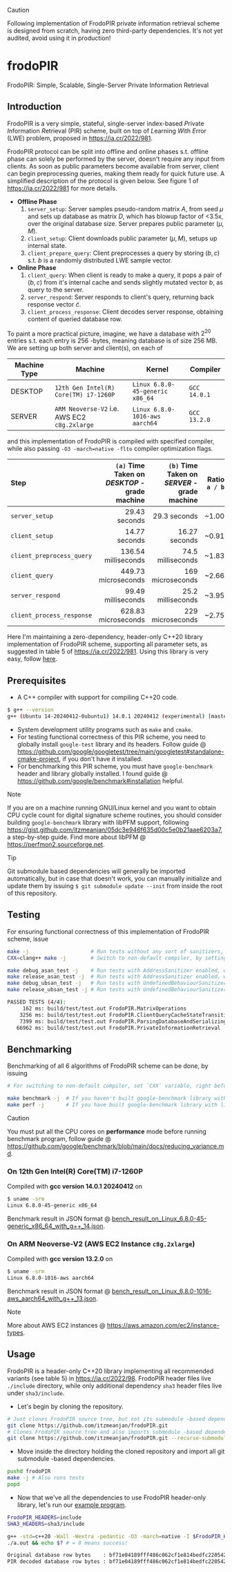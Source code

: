 > [!CAUTION]
> Following implementation of FrodoPIR private information retrieval scheme is designed from scratch, having zero third-party dependencies. It's not yet audited, avoid using it in production!

# frodoPIR
FrodoPIR: Simple, Scalable, Single-Server Private Information Retrieval

## Introduction

FrodoPIR is a very simple, stateful, single-server index-based *P*rivate *I*nformation *R*etrieval (PIR) scheme, built on top of *L*earning *W*ith *E*rror (LWE) problem, proposed in https://ia.cr/2022/981.

FrodoPIR protocol can be split into offline and online phases s.t. offline phase can solely be performed by the server, doesn't require any input from clients. As soon as public parameters become available from server, client can begin preprocessing queries, making them ready for quick future use. A simplified description of the protocol is given below. See figure 1 of https://ia.cr/2022/981 for more details.

- **Offline Phase**
  1) `server_setup`: Server samples pseudo-random matrix $A$, from seed $\mu$ and sets up database as matrix $D$, which has blowup factor of <3.5x, over the original database size. Server prepares public parameter $(\mu, M)$.
  2) `client_setup`: Client downloads public parameter $(\mu, M)$, setups up internal state.
  3) `client_prepare_query`: Client preprocesses a query by storing $(b, c)$ s.t. $b$ is a randomly distributed LWE sample vector.
- **Online Phase**
  1) `client_query`: When client is ready to make a query, it pops a pair of $(b, c)$ from it's internal cache and sends slightly mutated vector $b$, as query to the server.
  2) `server_respond`: Server responds to client's query, returning back response vector $\tilde{c}$.
  3) `client_process_response`: Client decodes server response, obtaining content of queried database row.

To paint a more practical picture, imagine, we have a database with $2^{20}$ entries s.t. each entry is 256 -bytes, meaning database is of size 256 MB. We are setting up both server and client(s), on each of

Machine Type | Machine | Kernel | Compiler
--- | --- | --- | ---
DESKTOP | `12th Gen Intel(R) Core(TM) i7-1260P` | `Linux 6.8.0-45-generic x86_64` | `GCC 14.0.1`
SERVER | `ARM Neoverse-V2` i.e. AWS EC2 `c8g.2xlarge` | `Linux 6.8.0-1016-aws aarch64` | `GCC 13.2.0`

and this implementation of FrodoPIR is compiled with specified compiler, while also passing `-O3 -march=native -flto` compiler optimization flags.

Step | `(a)` Time Taken on *DESKTOP* -grade machine | `(b)` Time Taken on *SERVER* -grade machine | Ratio `a / b`
:-- | --: | --: | --:
`server_setup` | 29.43 seconds | 29.3 seconds | ~1.00
`client_setup` | 14.77 seconds | 16.27 seconds | ~0.91
`client_preprocess_query` | 136.54 milliseconds | 74.5 milliseconds | ~1.83
`client_query` | 449.73 microseconds | 169 microseconds | ~2.66
`server_respond` | 99.49 milliseconds | 25.2 milliseconds | ~3.95
`client_process_response` | 628.83 microseconds | 229 microseconds | ~2.75

Here I'm maintaining a zero-dependency, header-only C++20 library implementation of FrodoPIR scheme, supporting all parameter sets, as suggested in table 5 of https://ia.cr/2022/981. Using this library is very easy, follow [here](#usage).

## Prerequisites

- A C++ compiler with support for compiling C++20 code.

```bash
$ g++ --version
g++ (Ubuntu 14-20240412-0ubuntu1) 14.0.1 20240412 (experimental) [master r14-9935-g67e1433a94f]
```

- System development utility programs such as `make` and `cmake`.
- For testing functional correctness of this PIR scheme, you need to globally install `google-test` library and its headers. Follow guide @ https://github.com/google/googletest/tree/main/googletest#standalone-cmake-project, if you don't have it installed.
- For benchmarking this PIR scheme, you must have `google-benchmark` header and library globally installed. I found guide @ https://github.com/google/benchmark#installation helpful.

> [!NOTE]
> If you are on a machine running GNU/Linux kernel and you want to obtain CPU cycle count for digital signature scheme routines, you should consider building `google-benchmark` library with libPFM support, following https://gist.github.com/itzmeanjan/05dc3e946f635d00c5e0b21aae6203a7, a step-by-step guide. Find more about libPFM @ https://perfmon2.sourceforge.net.

> [!TIP]
> Git submodule based dependencies will generally be imported automatically, but in case that doesn't work, you can manually initialize and update them by issuing `$ git submodule update --init` from inside the root of this repository.

## Testing

For ensuring functional correctness of this implementation of FrodoPIR scheme, issue

```bash
make -j                    # Run tests without any sort of sanitizers, with default C++ compiler.
CXX=clang++ make -j        # Switch to non-default compiler, by setting variable `CXX`.

make debug_asan_test -j    # Run tests with AddressSanitizer enabled, with `-O1`.
make release_asan_test -j  # Run tests with AddressSanitizer enabled, with `-O3 -march=native`.
make debug_ubsan_test -j   # Run tests with UndefinedBehaviourSanitizer enabled, with `-O1`.
make release_ubsan_test -j # Run tests with UndefinedBehaviourSanitizer enabled, with `-O3 -march=native`.
```

```bash
PASSED TESTS (4/4):
     162 ms: build/test/test.out FrodoPIR.MatrixOperations
    3256 ms: build/test/test.out FrodoPIR.ClientQueryCacheStateTransition
    7399 ms: build/test/test.out FrodoPIR.ParsingDatabaseAndSerializingDatabaseMatrix
   66962 ms: build/test/test.out FrodoPIR.PrivateInformationRetrieval
```

## Benchmarking

Benchmarking of all 6 algorithms of FrodoPIR scheme can be done, by issuing

```bash
# For switching to non-default compiler, set `CXX` variable, right before invoking following command.

make benchmark -j  # If you haven't built google-benchmark library with libPFM support.
make perf -j       # If you have built google-benchmark library with libPFM support.
```

> [!CAUTION]
> You must put all the CPU cores on **performance** mode before running benchmark program, follow guide @ https://github.com/google/benchmark/blob/main/docs/reducing_variance.md.

### On 12th Gen Intel(R) Core(TM) i7-1260P

Compiled with **gcc version 14.0.1 20240412** on

```bash
$ uname -srm
Linux 6.8.0-45-generic x86_64
```

Benchmark result in JSON format @ [bench_result_on_Linux_6.8.0-45-generic_x86_64_with_g++_14.json](./bench_result_on_Linux_6.8.0-45-generic_x86_64_with_g++_14.json).

### On ARM Neoverse-V2 (AWS EC2 Instance `c8g.2xlarge`)

Compiled with **gcc version 13.2.0** on

```bash
$ uname -srm
Linux 6.8.0-1016-aws aarch64
```

Benchmark result in JSON format @ [bench_result_on_Linux_6.8.0-1016-aws_aarch64_with_g++_13.json](./bench_result_on_Linux_6.8.0-1016-aws_aarch64_with_g++_13.json).

> [!NOTE]
> More about AWS EC2 instances @ https://aws.amazon.com/ec2/instance-types.

## Usage

FrodoPIR is a header-only C++20 library implementing all recommended variants (see table 5) in https://ia.cr/2022/98. FrodoPIR header files live `./include` directory, while only additional dependency `sha3` header files live under `sha3/include`.

- Let's begin by cloning the repository.

```bash
# Just clones FrodoPIR source tree, but not its submodule -based dependencies.
git clone https://github.com/itzmeanjan/frodoPIR.git
# Clones FrodoPIR source tree and also imports submodule -based dependencies.
git clone https://github.com/itzmeanjan/frodoPIR.git --recurse-submodules
```

- Move inside the directory holding the cloned repository and import all git submodule -based dependencies.

```bash
pushd frodoPIR
make -j # Also runs tests
popd
```

- Now that we've all the dependencies to use FrodoPIR header-only library, let's run our [example program](./examples/frodoPIR.cpp).

```bash
FrodoPIR_HEADERS=include
SHA3_HEADERS=sha3/include

g++ -std=c++20 -Wall -Wextra -pedantic -O3 -march=native -I $FrodoPIR_HEADERS -I $SHA3_HEADERS examples/frodoPIR.cpp
./a.out && echo $? # = 0 means success!

Original database row bytes    : bf71e04189fff486c062cf1e814bedfc2205422807da319d4ac6f5a956d63e48
PIR decoded database row bytes : bf71e04189fff486c062cf1e814bedfc2205422807da319d4ac6f5a956d63e48
```
